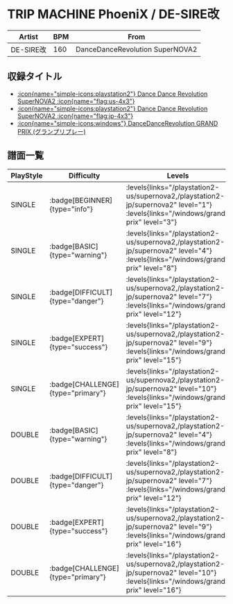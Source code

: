 # TRIP MACHINE PhoeniX / DE-SIRE改

|Artist|BPM|From|
|------|---|----|
|DE-SIRE改|160|DanceDanceRevolution SuperNOVA2|

## 収録タイトル

- [:icon{name="simple-icons:playstation2"} Dance Dance Revolution SuperNOVA2 :icon{name="flag:us-4x3"}](/playstation2-us/supernova2)
- [:icon{name="simple-icons:playstation2"} Dance Dance Revolution SuperNOVA2 :icon{name="flag:jp-4x3"}](/playstation2-jp/supernova2)
- [:icon{name="simple-icons:windows"} DanceDanceRevolution GRAND PRIX (グランプリプレー)](/windows/grand-prix)

## 譜面一覧

|PlayStyle|Difficulty|Levels|Notes|Movie|
|---------|----------|------|-----|-----|
|SINGLE| :badge[BEGINNER]{type="info"}| :levels{links="/playstation2-us/supernova2,/playstation2-jp/supernova2" level="1"} :levels{links="/windows/grand-prix" level="3"}|78/0||
|SINGLE| :badge[BASIC]{type="warning"}| :levels{links="/playstation2-us/supernova2,/playstation2-jp/supernova2" level="4"} :levels{links="/windows/grand-prix" level="8"}|159/1||
|SINGLE| :badge[DIFFICULT]{type="danger"}| :levels{links="/playstation2-us/supernova2,/playstation2-jp/supernova2" level="7"} :levels{links="/windows/grand-prix" level="12"}|283/1||
|SINGLE| :badge[EXPERT]{type="success"}| :levels{links="/playstation2-us/supernova2,/playstation2-jp/supernova2" level="9"} :levels{links="/windows/grand-prix" level="15"}|403/1||
|SINGLE| :badge[CHALLENGE]{type="primary"}| :levels{links="/playstation2-us/supernova2,/playstation2-jp/supernova2" level="10"} :levels{links="/windows/grand-prix" level="15"}|475/1||
|DOUBLE| :badge[BASIC]{type="warning"}| :levels{links="/playstation2-us/supernova2,/playstation2-jp/supernova2" level="4"} :levels{links="/windows/grand-prix" level="8"}|159/1||
|DOUBLE| :badge[DIFFICULT]{type="danger"}| :levels{links="/playstation2-us/supernova2,/playstation2-jp/supernova2" level="7"} :levels{links="/windows/grand-prix" level="12"}|283/1||
|DOUBLE| :badge[EXPERT]{type="success"}| :levels{links="/playstation2-us/supernova2,/playstation2-jp/supernova2" level="9"} :levels{links="/windows/grand-prix" level="16"}|403/1||
|DOUBLE| :badge[CHALLENGE]{type="primary"}| :levels{links="/playstation2-us/supernova2,/playstation2-jp/supernova2" level="10"} :levels{links="/windows/grand-prix" level="16"}|477/1||
